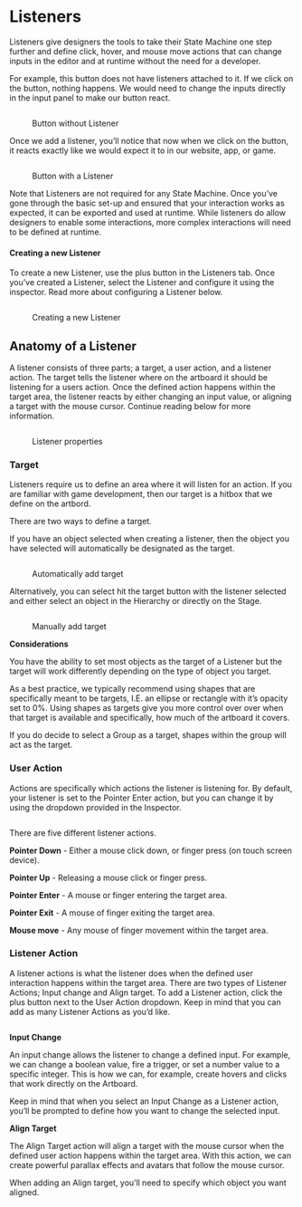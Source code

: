 # Listeners

Listeners give designers the tools to take their State Machine one step further and define click, hover, and mouse move actions that can change inputs in the editor and at runtime without the need for a developer.

For example, this button does not have listeners attached to it. If we click on the button, nothing happens. We would need to change the inputs directly in the input panel to make our button react.

<figure><img src="../../.gitbook/assets/CleanShot 2023-09-06 at 15.53.07.gif" alt=""><figcaption><p>Button without Listener</p></figcaption></figure>

Once we add a listener, you’ll notice that now when we click on the button, it reacts exactly like we would expect it to in our website, app, or game.

<figure><img src="../../.gitbook/assets/CleanShot 2023-09-06 at 15.55.55.gif" alt=""><figcaption><p>Button with a Listener</p></figcaption></figure>

Note that Listeners are not required for any State Machine. Once you’ve gone through the basic set-up and ensured that your interaction works as expected, it can be exported and used at runtime. While listeners do allow designers to enable some interactions, more complex interactions will need to be defined at runtime.

#### **Creating a new Listener**

To create a new Listener, use the plus button in the Listeners tab. Once you’ve created a Listener, select the Listener and configure it using the inspector. Read more about configuring a Listener below.

<figure><img src="../../.gitbook/assets/CleanShot 2023-09-06 at 15.59.17.gif" alt=""><figcaption><p>Creating a new Listener</p></figcaption></figure>

## **Anatomy of a Listener**

A listener consists of three parts; a target, a user action, and a listener action. The target tells the listener where on the artboard it should be listening for a users action. Once the defined action happens within the target area, the listener reacts by either changing an input value, or aligning a target with the mouse cursor. Continue reading below for more information.

<figure><img src="../../.gitbook/assets/CleanShot 2023-09-06 at 16.00.32@2x.png" alt=""><figcaption><p>Listener properties</p></figcaption></figure>

### Target

Listeners require us to define an area where it will listen for an action. If you are familiar with game development, then our target is a hitbox that we define on the artbord.

There are two ways to define a target.

If you have an object selected when creating a listener, then the object you have selected will automatically be designated as the target.

<figure><img src="../../.gitbook/assets/CleanShot 2023-09-06 at 16.07.28.gif" alt=""><figcaption><p>Automatically add target</p></figcaption></figure>

Alternatively, you can select hit the target button with the listener selected and either select an object in the Hierarchy or directly on the Stage.

<figure><img src="../../.gitbook/assets/CleanShot 2023-09-06 at 16.09.11.gif" alt=""><figcaption><p>Manually add target</p></figcaption></figure>

**Considerations**

You have the ability to set most objects as the target of a Listener but the target will work differently depending on the type of object you target.

As a best practice, we typically recommend using shapes that are specifically meant to be targets, I.E. an ellipse or rectangle with it’s opacity set to 0%. Using shapes as targets give you more control over over when that target is available and specifically, how much of the artboard it covers.

If you do decide to select a Group as a target, shapes within the group will act as the target.

### User Action

Actions are specifically which actions the listener is listening for. By default, your listener is set to the Pointer Enter action, but you can change it by using the dropdown provided in the Inspector.

<figure><img src="../../.gitbook/assets/CleanShot 2023-09-06 at 16.13.42@2x.png" alt=""><figcaption></figcaption></figure>

There are five different listener actions.

**Pointer Down** - Either a mouse click down, or finger press (on touch screen device).

**Pointer Up** - Releasing a mouse click or finger press.

**Pointer Enter** - A mouse or finger entering the target area.

**Pointer Exit** - A mouse of finger exiting the target area.

**Mouse move** - Any mouse of finger movement within the target area.

### **Listener Action**

A listener actions is what the listener does when the defined user interaction happens within the target area. There are two types of Listener Actions; Input change and Align target. To add a Listener action, click the plus button next to the User Action dropdown. Keep in mind that you can add as many Listener Actions as you’d like.

<figure><img src="../../.gitbook/assets/CleanShot 2023-09-06 at 16.16.38.gif" alt=""><figcaption></figcaption></figure>

**Input Change**

An input change allows the listener to change a defined input. For example, we can change a boolean value, fire a trigger, or set a number value to a specific integer. This is how we can, for example, create hovers and clicks that work directly on the Artboard.

Keep in mind that when you select an Input Change as a Listener action, you’ll be prompted to define how you want to change the selected input.

**Align Target**

The Align Target action will align a target with the mouse cursor when the defined user action happens within the target area. With this action, we can create powerful parallax effects and avatars that follow the mouse cursor.

When adding an Align target, you’ll need to specify which object you want aligned.
